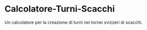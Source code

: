 # Calcolatore-Turni-Scacchi
Un calcolatore per la creazione di turni nei tornei svizzeri di scacchi.
